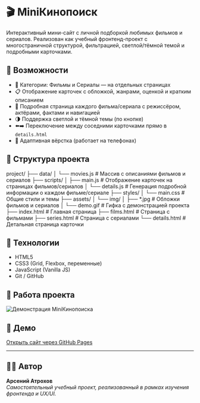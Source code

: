 # 🎬 MiniКинопоиск

Интерактивный мини-сайт с личной подборкой любимых фильмов и сериалов. Реализован как учебный фронтенд-проект с многостраничной структурой, фильтрацией, светлой/тёмной темой и подробными карточками.

## 🚀 Возможности

- 📁 Категории: Фильмы и Сериалы — на отдельных страницах
- 📋 Отображение карточек с обложкой, жанрами, оценкой и кратким описанием
- 📖 Подробная страница каждого фильма/сериала с режиссёром, актёрами, фактами и навигацией
- 🌗 Поддержка светлой и тёмной темы (по кнопке)
- ⬅️➡️ Переключение между соседними карточками прямо в `details.html`
- 📱 Адаптивная вёрстка (работает на телефонах)

## 📂 Структура проекта

project/
├── data/
│   └── movies.js             # Массив с описаниями фильмов и сериалов
├── scripts/
│   ├── main.js               # Отображение карточек на страницах фильмов/сериалов
│   └── details.js            # Генерация подробной информации о каждом фильме/сериале
├── styles/
│   └── main.css              # Общие стили и темы
├── assets/
│   └── img/
│       ├── *.jpg             # Обложки фильмов и сериалов
│       └── demo.gif          # Гифка с демонстрацией проекта
├── index.html                # Главная страница
├── films.html                # Страница с фильмами
├── series.html               # Страница с сериалами
└── details.html              # Детальная страница карточки



## 🔧 Технологии

- HTML5
- CSS3 (Grid, Flexbox, переменные)
- JavaScript (Vanilla JS)
- Git / GitHub

## 📸 Работа проекта

![Демонстрация MiniКинопоиска](./assets/demo.gif)

## 🔗 Демо

[Открыть сайт через GitHub Pages](https://condrusarsen.github.io/mini-kinopoisk/)

---

## 🧑‍💻 Автор

**Арсений Атрохов**  
_Самостоятельный учебный проект, реализованный в рамках изучения фронтенда и UX/UI._

